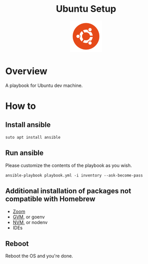 <h1 align="center">Ubuntu Setup</h1>
<p align="center"><img src="../docs/ubuntu.png" alt="Systems"></p>

# Overview
A playbook for Ubuntu dev machine.  

# How to
## Install ansible
```shell
suto apt install ansible
``` 

## Run ansible
Please customize the contents of the playbook as you wish.
```shell
ansible-playbook playbook.yml -i inventory --ask-become-pass
``` 

## Additional installation of packages not compatible with Homebrew
- [Zoom](https://zoom.us/)
- [GVM](https://github.com/moovweb/gvm), or goenv
- [NVM](https://github.com/nvm-sh/nvm), or nodenv
- IDEs

## Reboot
Reboot the OS and you're done.  

